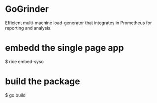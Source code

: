 # GoGrinder
Efficient multi-machine load-generator that integrates in Prometheus for reporting and analysis.



embedd the single page app
==========================

$ rice embed-syso


build the package
=================

$ go build
